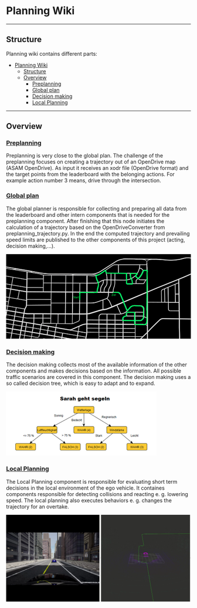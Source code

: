 # Planning Wiki

---

## Structure

Planning wiki contains different parts:

<!-- TOC -->

- [Planning Wiki](#planning-wiki)
  - [Structure](#structure)
  - [Overview](#overview)
    - [Preplanning](#preplanning)
    - [Global plan](#global-plan)
    - [Decision making](#decision-making)
    - [Local Planning](#local-planning)
<!-- TOC -->
---

## Overview

### [Preplanning](./Preplanning.md)

Preplanning is very close to the global plan. The challenge of the preplanning focuses on creating a trajectory out of
an OpenDrive map (ASAM OpenDrive). As input it receives an xodr file (OpenDrive format) and the target points
from the leaderboard with the belonging actions. For example action number 3 means, drive through the intersection.

### [Global plan](./Global_Planner.md)

The global planner is responsible for collecting and preparing all data from the leaderboard and other intern
components that is needed for the preplanning component.
After finishing that this node initiates the calculation of a trajectory based on the OpenDriveConverter
from preplanning_trajectory.py. In the end the computed trajectory and prevailing speed limits are published
to the other components of this project (acting, decision making,...).

![img.png](../00_assets/Global_Plan.png)

### [Decision making](./Behavior_tree.md)

The decision making collects most of the available information of the other components and makes decisions based on
the information. All possible traffic scenarios are covered in this component. The decision making uses a so called
decision tree, which is easy to adapt and to expand.

![img.png](../00_assets/decision_tree_example.png)

### [Local Planning](./Local_Planning.md)

The Local Planning component is responsible for evaluating short term decisions in the local environment of the ego vehicle. It containes components responsible for detecting collisions and reacting e. g. lowering speed.
The local planning also executes behaviors e. g. changes the trajectory for an overtake.

![Overtake](../00_assets/planning/Overtake_car_trajectory.png)
